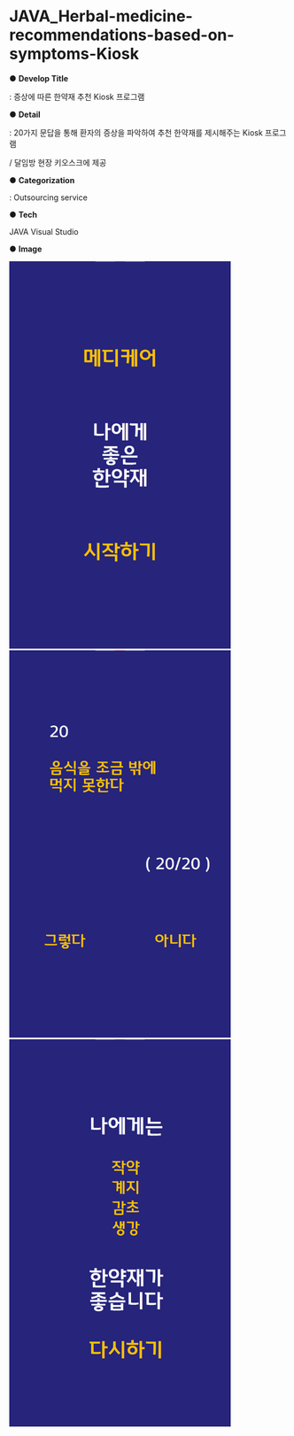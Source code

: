 # JAVA_Herbal-medicine-recommendations-based-on-symptoms-Kiosk

● **Develop Title**


: 증상에 따른 한약재 추천 Kiosk 프로그램

● **Detail**


: 20가지 문답을 통해 환자의 증상을 파악하여 추천 한약재를 제시해주는 Kiosk 프로그램

/ 달임방 현장 키오스크에 제공

● **Categorization**


: Outsourcing service

● **Tech**


JAVA
Visual Studio

● **Image**


<img src="https://github.com/HJNA-99/JAVA_Medicinal-Herbs-recommendations-based-on-symptoms-Kiosk-/blob/main/Main%20page.png" width="400" height="700">
<img src="https://github.com/HJNA-99/JAVA_Medicinal-Herbs-recommendations-based-on-symptoms-Kiosk-/blob/main/Question%20page.png" width="400" height="700">
<img src="https://github.com/HJNA-99/JAVA_Medicinal-Herbs-recommendations-based-on-symptoms-Kiosk-/blob/main/Result%20page.png" width="400" height="700">
